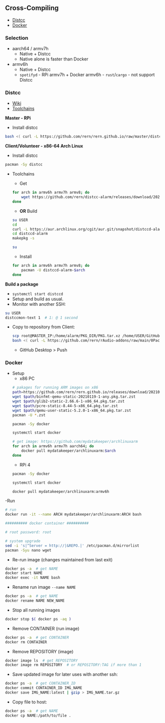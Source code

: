 Cross-Compiling
---
- [Distcc](#distcc)
- [Docker](#docker)

### Selection
- aarch64 / armv7h
	- Native + Distcc
	- Native alone is faster than Docker
- armv6h
	- Native + Distcc
	- `spotifyd` - RPi armv7h + Docker armv6h - `rust`/`cargo` - not support Distcc

### Distcc
- [Wiki](https://archlinuxarm.org/wiki/Distributed_Compiling)
- [Toolchains](https://aur.archlinux.org/packages/distccd-alarm-armv7h/)

**Master - RPi**
- Install distcc
```sh
bash <( curl -L https://github.com/rern/rern.github.io/raw/master/distcc-master.sh )
```

**Client/Volunteer - x86-64 Arch Linux**
- Install distcc
```sh
pacman -Sy distcc
```
- Toolchains
	- Get
	```sh
	for arch in armv6h armv7h armv8; do
		wget https://github.com/rern/distcc-alarm/releases/download/20200823/distccd-alarm-$arch-10.2.0.20200823-3-x86_64.pkg.tar.zst
	done
	```

	- **OR** Build
	```sh
	su USER
	cd
	curl -L https://aur.archlinux.org/cgit/aur.git/snapshot/distccd-alarm.tar.gz | bsdtar xf -
	cd distccd-alarm
	makepkg -s

	su
	```

	- Install
	```sh
	for arch in armv6h armv7h armv8; do
		pacman -U distccd-alarm-$arch
	done
	```

**Build a package**
- `systemctl start distccd`
- Setup and build as usual.
- Monitor with another SSH: 
```sh
su USER
distccmon-text 1  # 1: @ 1 second
```
- Copy to repository from Client:
	```sh
	scp root@MASTER_IP:/home/alarm/PKG_DIR/PKG.tar.xz /home/USER/GitHub/rern.github.io/ARCH
	bash <( curl -L https://github.com/rern/rAudio-addons/raw/main/0Packages/repoupdate.sh )	
	```
	- GitHub Desktop > Push


### Docker
- Setup
	- x86 PC
	```sh
	# pakages for running ARM images on x86
	path=https://github.com/rern/rern.github.io/releases/download/20210307
	wget $path/binfmt-qemu-static-20210119-1-any.pkg.tar.zst
	wget $path/glib2-static-2.66.6-1-x86_64.pkg.tar.zst
	wget $path/pcre-static-8.44-5-x86_64.pkg.tar.zst
	wget $path/qemu-user-static-5.2.0-1-x86_64.pkg.tar.zst
	pacman -U *.zst

	pacman -Sy docker

	systemctl start docker

	# get image: https://github.com/mydatakeeper/archlinuxarm
	for arch in armv6h armv7h aarch64; do
		docker pull mydatakeeper/archlinuxarm:$arch
	done
	```
	- RPi 4
	```sh
	pacman -Sy docker

	systemctl start docker
	
	docker pull mydatakeeper/archlinuxarm:armv6h
	```
-Run
```sh
# run
docker run -it --name ARCH mydatakeeper/archlinuxarm:ARCH bash

########## docker container ##########

# root password: root

# system upgrade
sed -i 's|^Server = http://|&REPO.|' /etc/pacman.d/mirrorlist
pacman -Syu nano wget
```
- Re-run image (changes maintained from last exit)
```sh
docker ps -a  # get NAME
docker start NAME
docker exec -it NAME bash
```
- Rename run image `--name NAME`
```sh
docker ps -a  # get NAME
docker rename NAME NEW_NAME
```
- Stop all running images
```sh
docker stop $( docker ps -aq )
```
- Remove CONTAINER (run image)
```sh
docker ps -a  # get CONTAINER
docker rm CONTAINER
```
- Remove REPOSITORY (image)
```sh
docker image ls  # get REPOSITORY
docker image rm REPOSITORY  # or REPOSITORY:TAG if more than 1
```
- Save updated image for later uses with another ssh:
```sh
docker ps -a  # get CONTAINER_ID
docker commit CONTAINER_ID IMG_NAME
docker save IMG_NAME:latest | gzip > IMG_NAME.tar.gz
```
- Copy file to host:
```sh
docker ps -a  # get NAME
docker cp NAME:/path/to/file .
```
